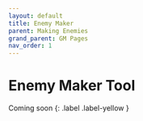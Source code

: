 ```yaml
---
layout: default
title: Enemy Maker
parent: Making Enemies
grand_parent: GM Pages
nav_order: 1
---
```


# Enemy Maker Tool

Coming soon
{: .label .label-yellow }
